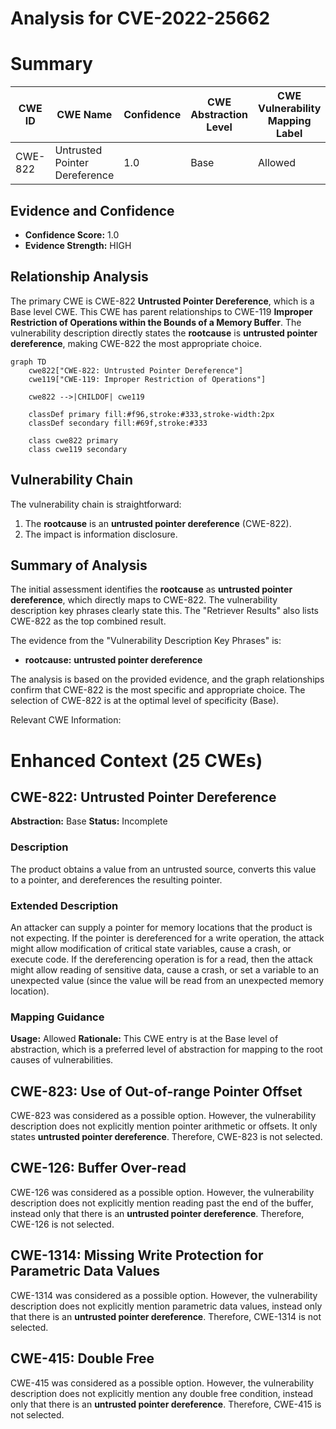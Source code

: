 # Analysis for CVE-2022-25662

# Summary
| CWE ID | CWE Name | Confidence | CWE Abstraction Level | CWE Vulnerability Mapping Label | CWE-Vulnerability Mapping Notes |
|---|---|---|---|---|---|
| CWE-822 | Untrusted Pointer Dereference | 1.0 | Base | Allowed | Primary CWE |

## Evidence and Confidence

*   **Confidence Score:** 1.0
*   **Evidence Strength:** HIGH

## Relationship Analysis
The primary CWE is CWE-822 **Untrusted Pointer Dereference**, which is a Base level CWE. This CWE has parent relationships to CWE-119 **Improper Restriction of Operations within the Bounds of a Memory Buffer**. The vulnerability description directly states the **rootcause** is **untrusted pointer dereference**, making CWE-822 the most appropriate choice.

```mermaid
graph TD
    cwe822["CWE-822: Untrusted Pointer Dereference"]
    cwe119["CWE-119: Improper Restriction of Operations"]
    
    cwe822 -->|CHILDOF| cwe119
    
    classDef primary fill:#f96,stroke:#333,stroke-width:2px
    classDef secondary fill:#69f,stroke:#333
    
    class cwe822 primary
    class cwe119 secondary
```

## Vulnerability Chain
The vulnerability chain is straightforward:
1.  The **rootcause** is an **untrusted pointer dereference** (CWE-822).
2.  The impact is information disclosure.

## Summary of Analysis
The initial assessment identifies the **rootcause** as **untrusted pointer dereference**, which directly maps to CWE-822. The vulnerability description key phrases clearly state this. The "Retriever Results" also lists CWE-822 as the top combined result.

The evidence from the "Vulnerability Description Key Phrases" is:
- **rootcause:** **untrusted pointer dereference**

The analysis is based on the provided evidence, and the graph relationships confirm that CWE-822 is the most specific and appropriate choice. The selection of CWE-822 is at the optimal level of specificity (Base).

Relevant CWE Information:

# Enhanced Context (25 CWEs)

## CWE-822: Untrusted Pointer Dereference
**Abstraction:** Base
**Status:** Incomplete

### Description
The product obtains a value from an untrusted source, converts this value to a pointer, and dereferences the resulting pointer.

### Extended Description


An attacker can supply a pointer for memory locations that the product is not expecting. If the pointer is dereferenced for a write operation, the attack might allow modification of critical state variables, cause a crash, or execute code. If the dereferencing operation is for a read, then the attack might allow reading of sensitive data, cause a crash, or set a variable to an unexpected value (since the value will be read from an unexpected memory location).

### Mapping Guidance
**Usage:** Allowed
**Rationale:** This CWE entry is at the Base level of abstraction, which is a preferred level of abstraction for mapping to the root causes of vulnerabilities.

## CWE-823: Use of Out-of-range Pointer Offset
CWE-823 was considered as a possible option. However, the vulnerability description does not explicitly mention pointer arithmetic or offsets. It only states **untrusted pointer dereference**. Therefore, CWE-823 is not selected.

## CWE-126: Buffer Over-read
CWE-126 was considered as a possible option. However, the vulnerability description does not explicitly mention reading past the end of the buffer, instead only that there is an **untrusted pointer dereference**. Therefore, CWE-126 is not selected.

## CWE-1314: Missing Write Protection for Parametric Data Values
CWE-1314 was considered as a possible option. However, the vulnerability description does not explicitly mention parametric data values, instead only that there is an **untrusted pointer dereference**. Therefore, CWE-1314 is not selected.

## CWE-415: Double Free
CWE-415 was considered as a possible option. However, the vulnerability description does not explicitly mention any double free condition, instead only that there is an **untrusted pointer dereference**. Therefore, CWE-415 is not selected.